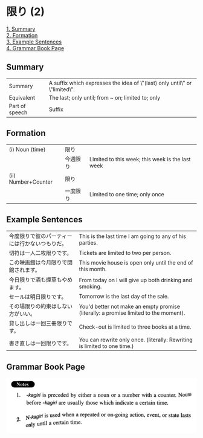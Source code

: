 # 限り (2)

[1. Summary](#summary)<br>
[2. Formation](#formation)<br>
[3. Example Sentences](#example-sentences)<br>
[4. Grammar Book Page](#grammar-book-page)<br>


## Summary

<table><tr>   <td>Summary</td>   <td>A suffix which expresses the idea of \"(last) only until\" or \"limited\".</td></tr><tr>   <td>Equivalent</td>   <td>The last; only until; from ~ on; limited to; only</td></tr><tr>   <td>Part of speech</td>   <td>Suffix</td></tr></table>

## Formation

<table class="table"> <tbody><tr class="tr head"> <td class="td"><span class="numbers">(i)</span> <span> <span class="bold">Noun (time)</span> </span></td> <td class="td"><span class="concept">限り</span> </td> <td class="td"><span>&nbsp;</span></td> </tr> <tr class="tr"> <td class="td"><span>&nbsp;</span></td> <td class="td"><span>今週<span class="concept">限り</span></span> </td> <td class="td"><span>Limited    to this week; this week is the last week</span></td> </tr> <tr class="tr head"> <td class="td"><span class="numbers">(ii)</span> <span> <span class="bold">Number+Counter</span></span></td> <td class="td"><span class="concept">限り</span> </td> <td class="td"><span>&nbsp;</span></td> </tr> <tr class="tr"> <td class="td"><span>&nbsp;</span></td> <td class="td"><span>一度<span class="concept">限り</span></span> </td> <td class="td"><span>Limited    to one time; only once</span></td> </tr> </tbody></table>

## Example Sentences

<table><tr>   <td>今度限りで彼のパーティーには行かないつもりだ。</td>   <td>This is the last time I am going to any of his parties.</td></tr><tr>   <td>切符は一人二枚限りです。</td>   <td>Tickets are limited to two per person.</td></tr><tr>   <td>この映画館は今月限りで閉館されます。</td>   <td>This movie house is open only until the end of this month.</td></tr><tr>   <td>今日限りで酒も煙草もやめます。</td>   <td>From today on I will give up both drinking and smoking.</td></tr><tr>   <td>セールは明日限りです。</td>   <td>Tomorrow is the last day of the sale.</td></tr><tr>   <td>その場限りの約束はしない方がいい。</td>   <td>You'd better not make an empty promise (literally: a promise limited to the moment).</td></tr><tr>   <td>貸し出しは一回三冊限りです。</td>   <td>Check-out is limited to three books at a time.</td></tr><tr>   <td>書き直しは一回限りです。</td>   <td>You can rewrite only once. (literally: Rewriting is limited to one time.)</td></tr></table>

## Grammar Book Page

![](../img/Intermediate限り2.png)

